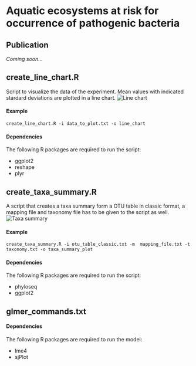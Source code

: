 # Aquatic ecosystems at risk for occurrence of pathogenic bacteria

## Publication
<i>Coming soon...</i>

## create_line_chart.R
Script to visualize the data of the experiment. Mean values with indicated stardard deviations are plotted in a line chart. 
![Line chart](https://github.com/moahammarstrom/Aquatic-ecosystems-at-risk-for-occurrence-of-pathogenic-bacteria/blob/master/data/line_chart.png)

#### Example
```
create_line_chart.R -i data_to_plot.txt -o line_chart
```

#### Dependencies
The following R packages are required to run the script:
* ggplot2
* reshape
* plyr


## create_taxa_summary.R
A script that creates a taxa summary form a OTU table in classic format, a mapping file and taxonomy file has to be given to the script as well. 
![Taxa summary](https://github.com/moahammarstrom/Aquatic-ecosystems-at-risk-for-occurrence-of-pathogenic-bacteria/blob/master/data/taxa_summary.png)

#### Example
```
create_taxa_summary.R -i otu_table_classic.txt -m  mapping_file.txt -t taxonomy.txt -o taxa_summary_plot
```

#### Dependencies
The following R packages are required to run the script:
* phyloseq
* ggplot2

## glmer_commands.txt

#### Dependencies
The following R packages are required to run the model:
* lme4
* sjPlot
